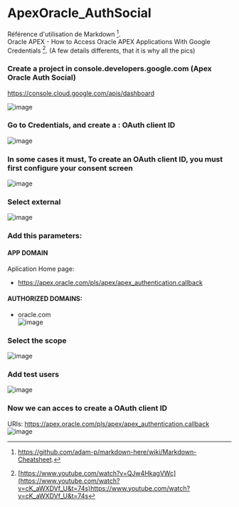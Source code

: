 # ApexOracle_AuthSocial
Référence d'utilisation de Markdown [^1].   
Oracle APEX - How to Access Oracle APEX Applications With Google Credentials [^2].
(A few details differents, that it is why all the pics)


### Create a project in console.developers.google.com (Apex Oracle Auth Social)  
https://console.cloud.google.com/apis/dashboard
  
![image](https://github.com/Cristianfllc3/ApexOracle_AuthSocial/assets/72107370/e1e6040e-7b84-49dd-abb2-2e7cef42b2dc)

### Go to Credentials, and create a : OAuth client ID  
    
![image](https://github.com/Cristianfllc3/ApexOracle_AuthSocial/assets/72107370/e2395701-77e6-43c2-8bac-6bab6b6457be)


 ### In some cases it must, To create an OAuth client ID, you must first configure your consent screen
![image](https://github.com/Cristianfllc3/ApexOracle_AuthSocial/assets/72107370/a67a6043-60c2-4fd1-8c1e-5db8dbb4943f)  
  
### Select external  
![image](https://github.com/Cristianfllc3/ApexOracle_AuthSocial/assets/72107370/d2206c37-17f6-402b-b3b3-d9b513fb04db)  

### Add this parameters:
#### APP DOMAIN
Aplication Home page:   
- https://apex.oracle.com/pls/apex/apex_authentication.callback  

#### AUTHORIZED DOMAINS:  
- oracle.com  
![image](https://github.com/Cristianfllc3/ApexOracle_AuthSocial/assets/72107370/9ac718dc-7351-49b2-9522-7f60caaf05e3)


###  Select the scope  
![image](https://github.com/Cristianfllc3/ApexOracle_AuthSocial/assets/72107370/68ccbd3a-bd18-4114-8eda-261221246ea5)  


### Add test users  
![image](https://github.com/Cristianfllc3/ApexOracle_AuthSocial/assets/72107370/0582894f-f805-407a-a7fc-24f070f9122b)  

### Now we can acces to create a OAuth client ID  
URIs: https://apex.oracle.com/pls/apex/apex_authentication.callback    
![image](https://github.com/Cristianfllc3/ApexOracle_AuthSocial/assets/72107370/85368fe2-858e-4420-9614-9dd501fc0ebd)  


  
[^1]:https://github.com/adam-p/markdown-here/wiki/Markdown-Cheatsheet.
[^2]:[https://www.youtube.com/watch?v=QJw4HkagVWc](https://www.youtube.com/watch?v=cK_aWXDVf_U&t=74s)https://www.youtube.com/watch?v=cK_aWXDVf_U&t=74s

